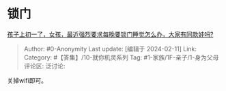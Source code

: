 # 锁门
[孩子上初一了，女孩，最近强烈要求每晚要锁门睡觉怎么办，大家有同款娃吗?](https://www.zhihu.com/question/526299517/answer/3393343529)

> Author: #0-Anonymity
> Last update: [编辑于 2024-02-11]
> Link:
> Category: #【答集】/10-就你机灵系列 
> Tag: #1-家族/1F-亲子/1-身为父母 
> 评论区:
> 泛讨论:

关掉wifi即可。